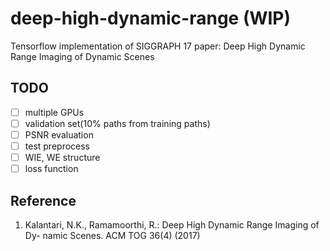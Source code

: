 # deep-high-dynamic-range (WIP)
Tensorflow implementation of SIGGRAPH 17 paper: Deep High Dynamic Range Imaging of Dynamic Scenes


## TODO

- [ ] multiple GPUs
- [ ] validation set(10% paths from training paths)
- [ ] PSNR evaluation
- [ ] test preprocess
- [ ] WIE, WE structure
- [ ] loss function

## Reference
1. Kalantari, N.K., Ramamoorthi, R.: Deep High Dynamic Range Imaging of Dy- namic Scenes. ACM TOG 36(4) (2017)